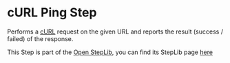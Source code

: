 cURL Ping Step
===============

Performs a [cURL](http://curl.haxx.se/) request on the given URL
and reports the result (success / failed) of the response.

This Step is part of the [Open StepLib](http://www.steplib.com/), you can find its StepLib page [here](http://www.steplib.com/step/curl-ping)
